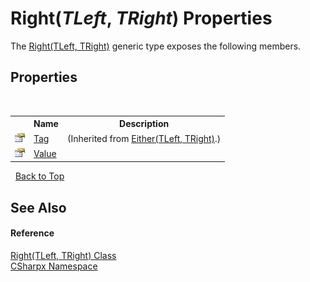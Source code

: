 # Right(*TLeft*, *TRight*) Properties
 

The <a href="T_CSharpx_Right_2">Right(TLeft, TRight)</a> generic type exposes the following members.


## Properties
&nbsp;<table><tr><th></th><th>Name</th><th>Description</th></tr><tr><td>![Public property](media/pubproperty.gif "Public property")</td><td><a href="P_CSharpx_Either_2_Tag">Tag</a></td><td> (Inherited from <a href="T_CSharpx_Either_2">Either(TLeft, TRight)</a>.)</td></tr><tr><td>![Public property](media/pubproperty.gif "Public property")</td><td><a href="P_CSharpx_Right_2_Value">Value</a></td><td /></tr></table>&nbsp;
<a href="#right(*tleft*,-*tright*)-properties">Back to Top</a>

## See Also


#### Reference
<a href="T_CSharpx_Right_2">Right(TLeft, TRight) Class</a><br /><a href="N_CSharpx">CSharpx Namespace</a><br />